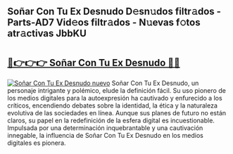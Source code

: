 ## Soñar Con Tu Ex Desnudo D𝚎sn𝚞dos filtr𝚊dos - Parts-AD7 Vid𝚎os filtr𝚊dos - N𝚞evas f𝚘tos atr𝚊ctivas JbbKU

# <h2><a href="http://mb1hdf.tromn.icu/?c=So%c3%b1ar+Con+Tu+Ex+Desnudo">🔗👉👉👉 Soñar Con Tu Ex Desnudo 🔗🔗</a></h2>

[![Soñar Con Tu Ex Desnudo nuevo](https://i.imgur.com/pEAQMta.gif)](http://mb1hdf.tromn.icu/?c=So%c3%b1ar+Con+Tu+Ex+Desnudo)
Soñar Con Tu Ex Desnudo, un personaje intrigante y polémico, elude la definición fácil. Su uso pionero de los medios digitales para la autoexpresión ha cautivado y enfurecido a los críticos, encendiendo debates sobre la identidad, la ética y la naturaleza evolutiva de las sociedades en línea. Aunque sus planes de futuro no están claros, su papel en la redefinición de la esfera digital es incuestionable. Impulsada por una determinación inquebrantable y una cautivación innegable, la influencia de Soñar Con Tu Ex Desnudo en los medios digitales es pionera.
